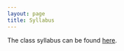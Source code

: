```yaml
---
layout: page
title: Syllabus
---
```


The class syllabus can be found [here](https://github.com/ucb-datalab/course-materials_2021/blob/master/Astro_128_256_syllabus_Spring2021.pdf).
